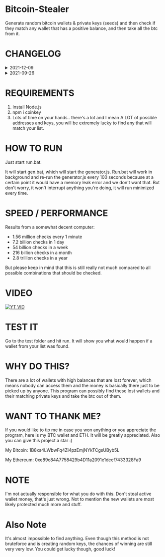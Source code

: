 # Bitcoin-Stealer
Generate random bitcoin wallets & private keys (seeds) and then check if they match any wallet that has a positive balance, and then take all the btc from it.

# CHANGELOG
<details>
   <summary>2021-12-09</summary>
  
   - Fixed big memory leak issue and removed extra scripts that were necessary before, that are unnecesary now.
</details>

<details>
   <summary>2021-09-26</summary>
  
   - Linux support: linux users will go to the "linux" directory to run the program.
</details>

# REQUIREMENTS
1. Install Node.js
2. npm i coinkey
3. Lots of time on your hands.. there's a lot and I mean A LOT of possible addresses and keys, you will be extremely lucky to find any that will match your list.

# HOW TO RUN
Just start run.bat.

It will start gen.bat, which will start the generator.js. Run.bat will work in background and re-run the generator.js every 100 seconds because at a certain point it would have a memory leak error and we don't want that. But don't worry, it won't interrupt anything you're doing, it will run minimized every time.

# SPEED / PERFORMANCE
Results from a somewhat decent computer:
- 1.56 million checks every 1 minute
- 7.2 billion checks in 1 day
- 54 billion checks in a week
- 216 billion checks in a month
- 2.8 trillion checks in a year

But please keep in mind that this is still really not much compared to all possible combinations that should be checked.

# VIDEO

[![YT VID](http://img.youtube.com/vi/JaKDEWXOKn0/0.jpg)](http://www.youtube.com/watch?v=JaKDEWXOKn0 "Bitcoin - Find Private Keys (Seeds) For Lost and Rich Wallets | NEW 2021")

# TEST IT
Go to the test folder and hit run. It will show you what would happen if a wallet from your list was found.

# WHY DO THIS?
There are a lot of wallets with high balances that are lost forever, which means nobody can access them and the money is basically there just to be picked up by anyone. This program can possibly find these lost wallets and their matching private keys and take the btc out of them.

# WANT TO THANK ME?
If you would like to tip me in case you won anything or you appreciate the program, here is my BTC wallet and ETH. It will be greatly appreciated. Also you can give this project a star :)

My Bitcoin: 1B8xs4LWbwFq4Zi4pzEmjNYkTCgsUByb5L

My Ethereum: 0xe89c84A7758429b4D11a2091e1dccf7433328Fa9

# NOTE
I'm not actually responsible for what you do with this. Don't steal active wallet money, that's just wrong. Not to mention the new wallets are most likely protected much more and stuff.

# Also Note
It's almost impossible to find anything. Even though this method is not bruteforce and is creating random keys, the chances of winning are still very very low. You could get lucky though, good luck!
